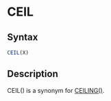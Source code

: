# CEIL

## Syntax

```sql
CEIL(X)
```

## Description

CEIL() is a synonym for [CEILING()](/built-in-functions/numeric-functions/ceiling/).
